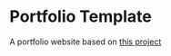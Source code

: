 # Portfolio Template

A portfolio website based on [this project](https://github.com/techwithanirudh/shadcn-portfolio)
